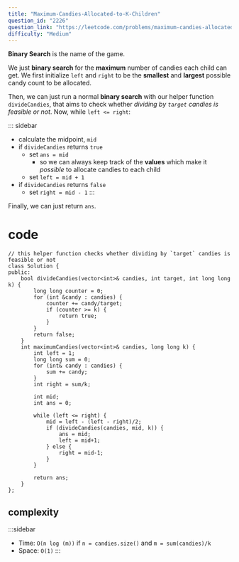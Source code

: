 ```yaml
---
title: "Maximum-Candies-Allocated-to-K-Children"
question_id: "2226"
question_link: "https://leetcode.com/problems/maximum-candies-allocated-to-k-children/"
difficulty: "Medium"
---
```


**Binary Search** is the name of the game.

We just **binary search** for the **maximum** number of candies each child can get.
We first initialize `left` and `right` to be the **smallest** and **largest** possible candy count to be allocated.

Then, we can just run a normal **binary search** with our helper function `divideCandies`,
that aims to check whether *dividing by `target` candies is feasible or not*.
Now, while `left <= right`:

::: sidebar
- calculate the midpoint, `mid`
- if `divideCandies` returns `true`
    - set `ans = mid`
        - so we can always keep track of the **values** which make it *possible* to allocate candies to each child
    - set `left = mid + 1`
- if `divideCandies` returns `false`
    - set `right = mid - 1`
:::

Finally, we can just return `ans`.

# cod<span>e</span>
```{.cpp}
// this helper function checks whether dividing by `target` candies is feasible or not
class Solution {
public:
    bool divideCandies(vector<int>& candies, int target, int long long k) {
        long long counter = 0;
        for (int &candy : candies) {
            counter += candy/target;
            if (counter >= k) {
                return true;
            }
        }
        return false;
    }
    int maximumCandies(vector<int>& candies, long long k) {
        int left = 1;
        long long sum = 0;
        for (int& candy : candies) {
            sum += candy;
        }
        int right = sum/k;

        int mid;
        int ans = 0;

        while (left <= right) {
            mid = left - (left - right)/2;
            if (divideCandies(candies, mid, k)) {
                ans = mid;
                left = mid+1;
            } else {
                right = mid-1;
            }
        }

        return ans;        
    }
};
```

## complexit<span>y</span>

:::sidebar
- Time: `O(n log (m))` if `n = candies.size()` and `m = sum(candies)/k`
- Space: `O(1)`
:::
